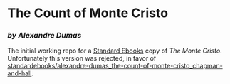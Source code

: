 # The Count of Monte Cristo
### *by Alexandre Dumas*

The initial working repo for a [Standard Ebooks](https://standardebooks.org/) copy of *The Monte Cristo*. Unfortunately this version was rejected, in favor of [standardebooks/alexandre-dumas_the-count-of-monte-cristo_chapman-and-hall](https://github.com/standardebooks/alexandre-dumas_the-count-of-monte-cristo_chapman-and-hall).
